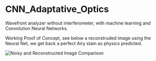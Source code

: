 # CNN_Adaptative_Optics

Wavefront analyzer without
interferometer, with
machine learning and Convolution Neural Networks. 

Working Proof of Concept, see below a reconstruded image using the Neural Net, we get back a perfect Airy stain as physics predicted.

![Noisy and Reconstructed Image Comparison](https://user-images.githubusercontent.com/70523950/147419749-bcd47e47-26fa-485f-beba-57146ee15944.png)
